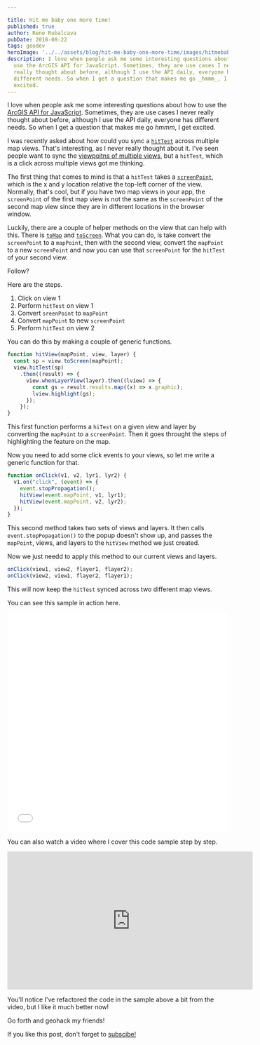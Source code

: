 ```yaml
---

title: Hit me baby one more time!
published: true
author: Rene Rubalcava
pubDate: 2018-08-22
tags: geodev
heroImage: '../../assets/blog/hit-me-baby-one-more-time/images/hitmebaby.jpg'
description: I love when people ask me some interesting questions about how to
  use the ArcGIS API for JavaScript. Sometimes, they are use cases I never
  really thought about before, although I use the API daily, everyone has
  different needs. So when I get a question that makes me go _hmmm_, I get
  excited.
---
```


I love when people ask me some interesting questions about how to use the
[ArcGIS API for JavaScript](https://developers.arcgis.com/javascript/).
Sometimes, they are use cases I never really thought about before, although I
use the API daily, everyone has different needs. So when I get a question that
makes me go _hmmm_, I get excited.

I was recently asked about how could you sync a
[`hitTest`](https://developers.arcgis.com/javascript/latest/api-reference/esri-views-MapView.html#hitTest)
across multiple map views. That's interesting, as I never really thought about
it. I've seen people want to sync the
[viewpoitns of multiple views](https://developers.arcgis.com/javascript/latest/sample-code/views-synchronize/index.html),
but a `hitTest`, which is a click across multiple views got me thinking.

The first thing that comes to mind is that a `hitTest` takes a
[`screenPoint`](https://developers.arcgis.com/javascript/latest/api-reference/esri-geometry-ScreenPoint.html),
which is the x and y location relative the top-left corner of the view.
Normally, that's cool, but if you have two map views in your app, the
`screenPoint` of the first map view is not the same as the `screenPoint` of the
second map view since they are in different locations in the browser window.

Luckily, there are a couple of helper methods on the view that can help with
this. There is
[`toMap`](https://developers.arcgis.com/javascript/latest/api-reference/esri-views-MapView.html#toMap)
and
[`toScreen`](https://developers.arcgis.com/javascript/latest/api-reference/esri-views-MapView.html#toScreen).
What you can do, is take convert the `screenPoint` to a `mapPoint`, then with
the second view, convert the `mapPoint` to a new `screenPoint` and now you can
use that `screenPoint` for the `hitTest` of your second view.

Follow?

Here are the steps.

1. Click on view 1
2. Perform `hitTest` on view 1
3. Convert `sreenPoint` to `mapPoint`
4. Convert `mapPoint` to new `screenPoint`
5. Perform `hitTest` on view 2

You can do this by making a couple of generic functions.

```js
function hitView(mapPoint, view, layer) {
  const sp = view.toScreen(mapPoint);
  view.hitTest(sp)
    .then((result) => {
      view.whenLayerView(layer).then((lview) => {
        const gs = result.results.map((x) => x.graphic);
        lview.highlight(gs);
      });
    });
}
```

This first function performs a `hiTest` on a given view and layer by converting
the `mapPoint` to a `screenPoint`. Then it goes throught the steps of
highlighting the feature on the map.

Now you need to add some click events to your views, so let me write a generic
function for that.

```js
function onClick(v1, v2, lyr1, lyr2) {
  v1.on("click", (event) => {
    event.stopPropagation();
    hitView(event.mapPoint, v1, lyr1);
    hitView(event.mapPoint, v2, lyr2);
  });
}
```

This second method takes two sets of views and layers. It then calls
`event.stopPopagation()` to the popup doesn't show up, and passes the
`mapPoint`, views, and layers to the `hitView` method we just created.

Now we just needd to apply this method to our current views and layers.

```js
onClick(view1, view2, flayer1, flayer2);
onClick(view2, view1, flayer2, flayer1);
```

This will now keep the `hitTest` synced across two different map views.

You can see this sample in action here.

<iframe height="500" scrolling="no" title="Multi view hitTest" src="//codepen.io/odoe/embed/wEwYgz/?height=500&amp;theme-id=dark&amp;default-tab=js,result&amp;embed-version=2" frameborder="no" allowtransparency="true" allowfullscreen="true" style="width: 100%;">See the Pen <a href='https://codepen.io/odoe/pen/wEwYgz/'>Multi view hitTest</a> by Rene Rubalcava (<a href='https://codepen.io/odoe'>@odoe</a>) on <a href='https://codepen.io'>CodePen</a>. </iframe>

You can also watch a video where I cover this code sample step by step.

<iframe width="560" height="315" src="https://www.youtube.com/embed/uJQAa-1HxPE" frameborder="0" allow="autoplay; encrypted-media" allowfullscreen></iframe>

You'll notice I've refactored the code in the sample above a bit from the video,
but I like it much better now!

Go forth and geohack my friends!

If you like this post, don't forget to
[subscibe!](https://odoe.net/blog/sign-up/)
